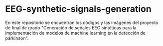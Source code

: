 # EEG-synthetic-signals-generation
En este repositorio se encuentran los códigos y  las imágenes del proyecto de final de grado "Generación de señales EEG sintéticas para la implementación de modelos de machine learning en la detección de párkinson".
